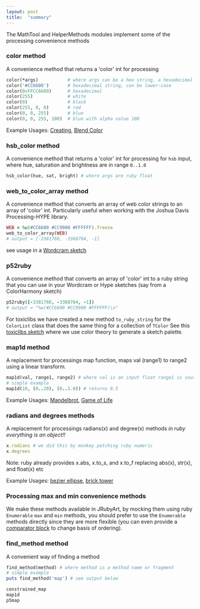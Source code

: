 ```yaml
---
layout: post
title:  "summary"
---
```


The MathTool and HelperMethods modules implement some of the processing convenience methods

### color method
A convenience method that returns a 'color' int for processing
```ruby
color(*args)           # where args can be a hex string, a hexadecimal number, etc. see examples
color('#CC6600')       # hexadecimal string, can be lower-case
color(0xFFCC6600)      # hexadecimal
color(255)             # white
color(0)               # black
color(255, 0, 0)       # red
color(0, 0, 255)       # blue
color(0, 0, 255, 100)  # blue with alpha value 100
```
Example Usages: [Creating][color], [Blend Color][blend_color]

### hsb_color method
A convenience method that returns a 'color' int for processing for `hsb` input, where hue, saturation and brightness are in range `0..1.0`
```ruby
hsb_color(hue, sat, bright) # where args are ruby float
```

### web_to_color_array method
A convenience method that converts an array of web color strings to an array of 'color' int. Particularly useful when working with the Joshua Davis Processing-HYPE library.
```ruby
WEB = %w(#CC6600 #CC9900 #FFFFFF).freeze
web_to_color_array(WEB)
# output = [-3381760, -3368704, -1]
```
see usage in a [Wordcram sketch][wordcram]

### p52ruby

A convenience method that converts an array of 'color' int to a ruby string that you can use in your Wordcram or Hype sketches (say from a ColorHarmony sketch)

```ruby
p52ruby([-3381760, -3368704, -1])
# output = "%w(#CC6600 #CC9900 #FFFFFF)\n"
```
For toxiclibs we have created a new method `to_ruby_string` for the `ColorList` class that does the same thing for a collection of `TColor`
See this [toxiclibs sketch][palette] where we use color theory to generate a sketch palette.

### map1d method
A replacement for processings map function, maps val (range1) to range2 using a linear transform.
```ruby
map1d(val, range1, range2) # where val is an input float range1 is source and range2 is target
# simple example
map1d(10, (0..20), (0..1.0)) # returns 0.5
```

Example Usages: [Mandelbrot][mandelbrot], [Game of Life][conway]

### radians and degrees methods
A replacement for processings radians(x) and degree(x) methods _in ruby everything is an object!!_

```ruby
x.radians # we did this by monkey patching ruby numeric
x.degrees
```

Note: ruby already provides x.abs, x.to_s, and x.to_f replacing abs(x), str(x), and float(x) etc

Example Usages:
[bezier ellipse][bezier], [brick tower][brick_tower]

### Processing max and min convenience methods

We make these methods available in JRubyArt, by mocking them using ruby `Enumerable` `max` and `min` methods, you should prefer to use the `Enumerable` methods directly since they are more flexible (you can even provide a [comparator block][enumerable] to change basis of ordering).

### find_method method
A convenient way of finding a method
```ruby
find_method(method) # where method is a method name or fragment
# simple example
puts find_method('map') # see output below
```
```bash
constrained_map
map1d
p5map
```

[palette]:https://github.com/ruby-processing/JRubyArt-examples/blob/master/external_library/gem/toxiclibs/color_utils/palette_generator.rb
[wordcram]:https://github.com/ruby-processing/JRubyArt-examples/blob/master/external_library/gem/ruby_wordcram/fruits.rb
[bezier]:https://github.com/ruby-processing/JRubyArt-examples/blob/master/processing_app/basics/form/bezier_ellipse.rb
[brick_tower]:https://github.com/ruby-processing/JRubyArt-examples/blob/master/processing_app/basics/form/brick_tower.rb
[mandelbrot]:https://github.com/ruby-processing/JRubyArt-examples/blob/master/contributed/mandelbrot.rb
[conway]:https://github.com/ruby-processing/JRubyArt-examples/blob/master/processing_app/topics/shaders/conway.rb
[color]:https://github.com/ruby-processing/JRubyArt-examples/blob/master/processing_app/basics/color/creating.rb
[blend_color]:https://github.com/ruby-processing/JRubyArt-examples/blob/master/processing_app/basics/color/blend_color.rb
[enumerable]:http://apidock.com/ruby/Enumerable/max
